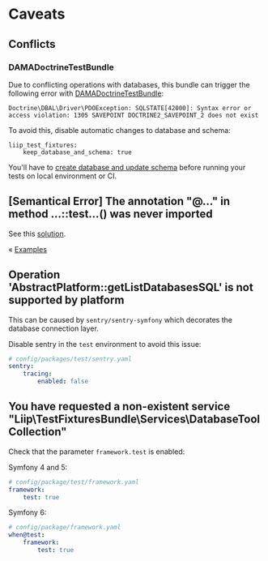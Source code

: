 # Caveats

## Conflicts

### DAMADoctrineTestBundle

Due to conflicting operations with databases, this bundle can trigger the following error with [DAMADoctrineTestBundle](https://github.com/dmaicher/doctrine-test-bundle): 

```
Doctrine\DBAL\Driver\PDOException: SQLSTATE[42000]: Syntax error or access violation: 1305 SAVEPOINT DOCTRINE2_SAVEPOINT_2 does not exist
``` 

To avoid this, disable automatic changes to database and schema:

```
liip_test_fixtures:
    keep_database_and_schema: true
```

You'll have to [create database and update schema](./configuration.md#configuration) before running your tests on local environment or CI.

## [Semantical Error] The annotation "@…" in method …::test…() was never imported

See this [solution](https://github.com/liip/LiipFunctionalTestBundle/blob/901a5126e1e58740656cb816cefb2605d8aa47bb/doc/caveats.md).

« [Examples](./examples.md)

## Operation 'AbstractPlatform::getListDatabasesSQL' is not supported by platform

This can be caused by `sentry/sentry-symfony` which decorates the database connection layer.

Disable sentry in the `test` environment to avoid this issue:

```yaml
# config/packages/test/sentry.yaml
sentry:
    tracing:
        enabled: false
```

## You have requested a non-existent service "Liip\TestFixturesBundle\Services\DatabaseToolCollection"

Check that the parameter `framework.test` is enabled:

Symfony 4 and 5:

```yaml
# config/package/test/framework.yaml
framework:
    test: true
```

Symfony 6:

```yaml
# config/package/framework.yaml
when@test:
    framework:
        test: true
```
